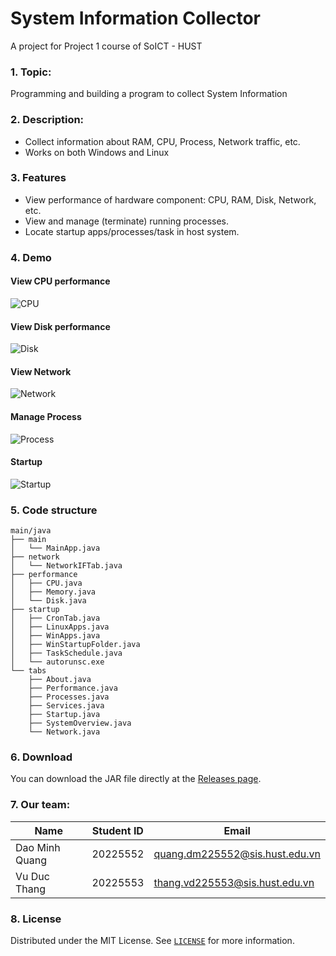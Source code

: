 # System Information Collector
A project for Project 1 course of SoICT - HUST
### 1. Topic:
Programming and building a program to collect System Information 

### 2. Description:
- Collect information about RAM, CPU, Process, Network traffic, etc.
- Works on both Windows and Linux

### 3. Features
- View performance of hardware component: CPU, RAM, Disk, Network, etc.
- View and manage (terminate) running processes.
- Locate startup apps/processes/task in host system.

### 4. Demo
#### View CPU performance
![CPU](https://github.com/Coo15/System-Information-Collector/assets/139579187/a8a5c8a4-0ac1-422f-99a0-ae4e3a7366f5)

#### View Disk performance
![Disk](https://github.com/Coo15/System-Information-Collector/assets/139579187/ab43e6f3-f4c6-48cc-82b6-52ca23eb9bab)

#### View Network
![Network](https://github.com/Coo15/System-Information-Collector/assets/139579187/f685abcc-fd3c-47ac-9063-cfeecae75478)

#### Manage Process
![Process](https://github.com/Coo15/System-Information-Collector/assets/139579187/26518587-2372-4c4c-9aa5-ec3ad3513bae)

#### Startup
![Startup](https://github.com/Coo15/System-Information-Collector/assets/139579187/2e8f81c7-5c84-45a2-93bf-1e349fb9cca4)


### 5. Code structure
```
main/java
├── main
│   └── MainApp.java
├── network
│   └── NetworkIFTab.java
├── performance
│   ├── CPU.java
│   ├── Memory.java
│   └── Disk.java
├── startup
│   ├── CronTab.java
│   ├── LinuxApps.java
│   ├── WinApps.java
│   ├── WinStartupFolder.java
│   ├── TaskSchedule.java
│   └── autorunsc.exe
└── tabs
    ├── About.java
    ├── Performance.java
    ├── Processes.java
    ├── Services.java
    ├── Startup.java
    ├── SystemOverview.java
    └── Network.java
```

### 6. Download
You can download the JAR file directly at the [Releases page](https://github.com/Coo15/System-Information-Collector/releases).

### 7. Our team:
| Name              |  Student ID |  Email                        | 
|-------------------|-------------|-------------------------------|
| Dao Minh Quang    | 20225552    | quang.dm225552@sis.hust.edu.vn|
| Vu Duc Thang      | 20225553    | thang.vd225553@sis.hust.edu.vn|

### 8. License
Distributed under the MIT License. See [`LICENSE`](https://github.com/Coo15/System-Information-Collector/blob/main/LICENSE) for more information.
